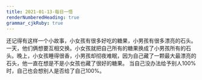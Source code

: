 ```yaml
---
title: 2021-01-13-每日一悟 
renderNumberedHeading: true
grammar_cjkRuby: true
---
```

还记得有这样一个小故事，小女孩有很多好吃的糖果，小男孩有很多漂亮的石头。一天，他们俩想要互相交换。小女孩就把自己所有的糖果换成了小男孩所有的石头。晚上，小女孩睡得很香，小男孩却彻夜难眠，因为自己藏了一颗最大最漂亮的石头，他一直在想是不是小女孩也藏了很好的糖果。
当自己没办法给予别人100%时，自己也会想别人是否给了自己100%。
